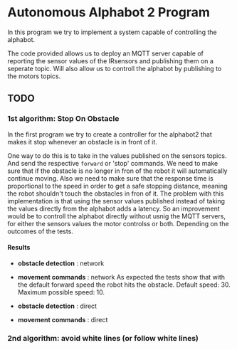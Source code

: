 # Autonomous Alphabot 2 Program

In this program we try to implement a system capable of controlling the alphabot. 

The code provided allows us to deploy an MQTT server capable of reporting the sensor values of the IRsensors and publishing them on a seperate topic. Will also allow us to controll the alphabot by publishing to the motors topics.

## TODO

### 1st algorithm: Stop On Obstacle
In the first program we try to create a controller for the alphabot2 that makes it stop whenever an obstacle is in front of it.

One way to do this is to take in the values published on the sensors topics. And send the respective `forward` or 'stop' commands. We need to make sure that if the obstacle is no longer in fron of the robot it will automatically continue moving. Also we need to make sure that the response time is proportional to the speed in order to get a safe stopping distance, meaning the robot shouldn't touch the obstacles in fron of it.
The problem with this implementation is that using the sensor values published instead of taking the values directly from the alphabot adds a latency. So an improvement would be to controll the alphabot directly without usnig the MQTT servers, for either the sensors values the motor controlss or both. Depending on the outcomes of the tests.

#### Results
* **obstacle detection** : network
* **movement commands** : network
As expected the tests show that with the default forward speed the robot hits the obstacle.
Default speed: 30.
Maximum possible speed: 10.

* **obstacle detection** : direct
* **movement commands** : direct


### 2nd algorithm: avoid white lines (or follow white lines)




